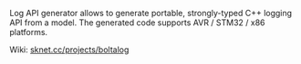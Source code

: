 Log API generator allows to generate portable, strongly-typed C++ logging API from a model. The
generated code supports AVR / STM32 / x86 platforms.

Wiki: <a href="https://sknet.cc/projects/boltalog/">sknet.cc/projects/boltalog</a>
